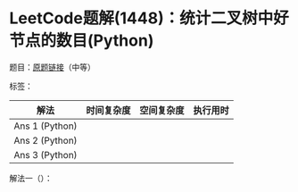 # LeetCode题解(1448)：统计二叉树中好节点的数目(Python)

题目：[原题链接](https://leetcode-cn.com/problems/count-good-nodes-in-binary-tree/)（中等）

标签：

| 解法           | 时间复杂度 | 空间复杂度 | 执行用时 |
| -------------- | ---------- | ---------- | -------- |
| Ans 1 (Python) |            |            |          |
| Ans 2 (Python) |            |            |          |
| Ans 3 (Python) |            |            |          |

解法一（）：

